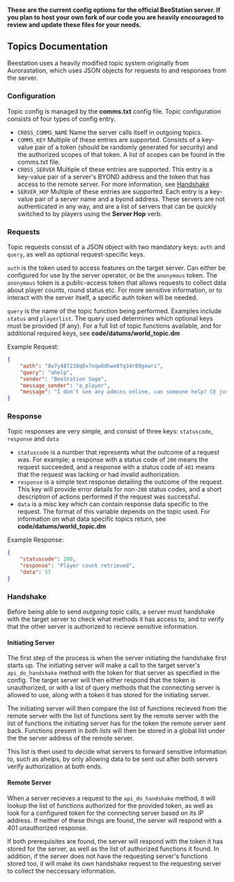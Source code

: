 #### These are the current config options for the official BeeStation server. If you plan to host your own fork of our code you are heavily encouraged to review and update these files for your needs.

## Topics Documentation
Beestation uses a heavily modified topic system originally from Aurorastation, which uses JSON objects for requests to and responses from the server.

### Configuration
Topic config is managed by the **comms.txt** config file. Topic configuration consists of four types of config entry.
* `CROSS_COMMS_NAME` Name the server calls itself in outgoing topics.
* `COMMS_KEY` Multiple of these entries are supported. Consists of a key-value pair of a token (should be randomly generated for security) and the authorized scopes of that token. A list of scopes can be found in the comms.txt file.
* `CROSS_SERVER` Multiple of these entries are supported. This entry is a key-value pair of a server's BYOND address and the token that has access to the remote server. For more information, see [Handshake](#handshake)
* `SERVER_HOP` Multiple of these entries are supported. Each entry is a key-value pair of a server name and a byond address. These servers are not authenticated in any way, and are a list of servers that can be quickly switched to by players using the **Server Hop** verb.

### Requests
Topic requests consist of a JSON object with two mandatory keys: `auth` and `query`, as well as optional request-specific keys.

`auth` is the token used to access features on the target server. Can either be configured for use by the server operator, or be the `anonymous` token. The `anonymous` token is a public-access token that allows requests to collect data about player counts, round status etc. For more sensitive information, or to interact with the server itself, a specific auth token will be needed.

`query` is the name of the topic function being performed. Examples include `status` and `playerlist`. The query used determines which optional keys must be provided (if any). For a full list of topic functions available, and for additional required keys, see **code/datums/world_topic.dm**

Example Request:
```json
{
	"auth": "8w7y487238q8x7nqw8dhwe8fq34r89gewri",
	"query": "ahelp",
	"sender": "BeeStation Sage",
	"message_sender": "a_player",
	"message": "I don't see any admins online, can someone help? CE just killed me in maint 4noraisin"
}
```

### Response
Topic responses are very simple, and consist of three keys: `statuscode`, `response` and `data`

* `statuscode` is a number that represents what the outcome of a request was. For example; a response with a status code of `200` means the request succeeded, and a response with a status code of `401` means that the request was lacking or had invalid authorization.
* `response` is a simple text response detailing the outcome of the request. This key will provide error details for non-`200` status codes, and a short description of actions performed if the request was successful.
* `data` is a misc key which can contain response data specific to the request. The format of this variable depends on the topic used. For information on what data specific topics return, see **code/datums/world_topic.dm**

Example Response:
```json
{
	"statuscode": 200,
	"response": "Player count retrieved",
	"data": 57
}
```

### Handshake
Before being able to send *outgoing* topic calls, a server must handshake with the target server to check what methods it has access to, and to verify that the other server is authorized to recieve sensitive information.

#### Initiating Server
The first step of the process is when the server initiating the handshake first starts up. The initiating server will make a call to the target server's `api_do_handshake` method with the token for that server as specified in the config.
The target server will then either respond that the token is unauthorized, or with a list of query methods that the connecting server is allowed to use, along with a token it has stored for the initiating server.

The initiating server will then compare the list of functions recieved from the remote server with the list of functions sent by the remote server with the list of functions the initiating server has for the token the remote server sent back. Functions present in *both lists* will then be stored in a global list under the the server address of the remote server.

This list is then used to decide what servers to forward sensitive information to, such as ahelps, by only allowing data to be sent out after both servers verify authorization at both ends.

#### Remote Server
When a server recieves a request to the `api_do_handshake` method, it will lookup the list of functions authorized for the provided token, as well as look for a configured token for the connecting server based on its IP address. If neither of these things are found, the server will respond with a 401 unauthorized response.

If both prerequisites are found, the server will respond with the token it has stored for the server, as well as the list of authorized functions it found. In addition, if the server does not have the requesting server's functions stored too, it will make its own handshake request to the requesting server to collect the neccessary information.
